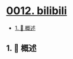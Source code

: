 # [0012. bilibili](https://github.com/Tdahuyou/TNotes.introduction/tree/main/notes/0012.%20bilibili)

<!-- region:toc -->

- [1. 📝 概述](#1--概述)

<!-- endregion:toc -->

## 1. 📝 概述
